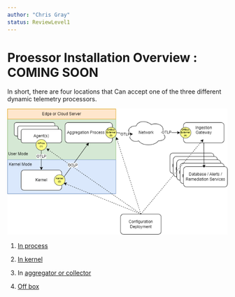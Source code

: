 ```yaml
---
author: "Chris Gray"
status: ReviewLevel1
---
```


# Proessor Installation Overview : COMING SOON

In short, there are four locations that Can accept one of the three different
dynamic telemetry processors.

![](../orig_media/Architecture.Boxes.Full.DynamicTelemetry.drawio.png)

1. [In process](./Architecture.Components.Observer.InProcess.document.md)

1. [In kernel](./Architecture.Components.Observer.Kernel.document.md)

1. In
   [aggregator or collector](./Architecture.Components.Observer.External.OnBox.document.md)

1. [Off box](./Architecture.Components.Observer.External.OffBox.document.md)
